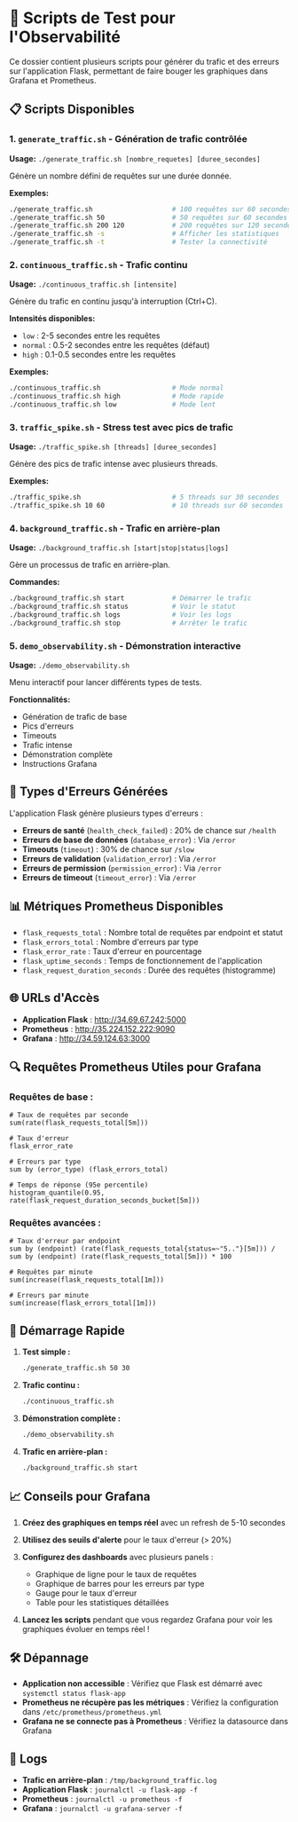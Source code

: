 # 🚀 Scripts de Test pour l'Observabilité

Ce dossier contient plusieurs scripts pour générer du trafic et des erreurs sur l'application Flask, permettant de faire bouger les graphiques dans Grafana et Prometheus.

## 📋 Scripts Disponibles

### 1. `generate_traffic.sh` - Génération de trafic contrôlée
**Usage:** `./generate_traffic.sh [nombre_requetes] [duree_secondes]`

Génère un nombre défini de requêtes sur une durée donnée.

**Exemples:**
```bash
./generate_traffic.sh                    # 100 requêtes sur 60 secondes
./generate_traffic.sh 50                 # 50 requêtes sur 60 secondes  
./generate_traffic.sh 200 120            # 200 requêtes sur 120 secondes
./generate_traffic.sh -s                 # Afficher les statistiques
./generate_traffic.sh -t                 # Tester la connectivité
```

### 2. `continuous_traffic.sh` - Trafic continu
**Usage:** `./continuous_traffic.sh [intensite]`

Génère du trafic en continu jusqu'à interruption (Ctrl+C).

**Intensités disponibles:**
- `low` : 2-5 secondes entre les requêtes
- `normal` : 0.5-2 secondes entre les requêtes (défaut)
- `high` : 0.1-0.5 secondes entre les requêtes

**Exemples:**
```bash
./continuous_traffic.sh                  # Mode normal
./continuous_traffic.sh high             # Mode rapide
./continuous_traffic.sh low              # Mode lent
```

### 3. `traffic_spike.sh` - Stress test avec pics de trafic
**Usage:** `./traffic_spike.sh [threads] [duree_secondes]`

Génère des pics de trafic intense avec plusieurs threads.

**Exemples:**
```bash
./traffic_spike.sh                       # 5 threads sur 30 secondes
./traffic_spike.sh 10 60                 # 10 threads sur 60 secondes
```

### 4. `background_traffic.sh` - Trafic en arrière-plan
**Usage:** `./background_traffic.sh [start|stop|status|logs]`

Gère un processus de trafic en arrière-plan.

**Commandes:**
```bash
./background_traffic.sh start            # Démarrer le trafic
./background_traffic.sh status           # Voir le statut
./background_traffic.sh logs             # Voir les logs
./background_traffic.sh stop             # Arrêter le trafic
```

### 5. `demo_observability.sh` - Démonstration interactive
**Usage:** `./demo_observability.sh`

Menu interactif pour lancer différents types de tests.

**Fonctionnalités:**
- Génération de trafic de base
- Pics d'erreurs
- Timeouts
- Trafic intense
- Démonstration complète
- Instructions Grafana

## 🎯 Types d'Erreurs Générées

L'application Flask génère plusieurs types d'erreurs :

- **Erreurs de santé** (`health_check_failed`) : 20% de chance sur `/health`
- **Erreurs de base de données** (`database_error`) : Via `/error`
- **Timeouts** (`timeout`) : 30% de chance sur `/slow`
- **Erreurs de validation** (`validation_error`) : Via `/error`
- **Erreurs de permission** (`permission_error`) : Via `/error`
- **Erreurs de timeout** (`timeout_error`) : Via `/error`

## 📊 Métriques Prometheus Disponibles

- `flask_requests_total` : Nombre total de requêtes par endpoint et statut
- `flask_errors_total` : Nombre d'erreurs par type
- `flask_error_rate` : Taux d'erreur en pourcentage
- `flask_uptime_seconds` : Temps de fonctionnement de l'application
- `flask_request_duration_seconds` : Durée des requêtes (histogramme)

## 🌐 URLs d'Accès

- **Application Flask** : http://34.69.67.242:5000
- **Prometheus** : http://35.224.152.222:9090
- **Grafana** : http://34.59.124.63:3000

## 🔍 Requêtes Prometheus Utiles pour Grafana

### Requêtes de base :
```promql
# Taux de requêtes par seconde
sum(rate(flask_requests_total[5m]))

# Taux d'erreur
flask_error_rate

# Erreurs par type
sum by (error_type) (flask_errors_total)

# Temps de réponse (95e percentile)
histogram_quantile(0.95, rate(flask_request_duration_seconds_bucket[5m]))
```

### Requêtes avancées :
```promql
# Taux d'erreur par endpoint
sum by (endpoint) (rate(flask_requests_total{status=~"5.."}[5m])) / sum by (endpoint) (rate(flask_requests_total[5m])) * 100

# Requêtes par minute
sum(increase(flask_requests_total[1m]))

# Erreurs par minute
sum(increase(flask_errors_total[1m]))
```

## 🚀 Démarrage Rapide

1. **Test simple :**
   ```bash
   ./generate_traffic.sh 50 30
   ```

2. **Trafic continu :**
   ```bash
   ./continuous_traffic.sh
   ```

3. **Démonstration complète :**
   ```bash
   ./demo_observability.sh
   ```

4. **Trafic en arrière-plan :**
   ```bash
   ./background_traffic.sh start
   ```

## 📈 Conseils pour Grafana

1. **Créez des graphiques en temps réel** avec un refresh de 5-10 secondes
2. **Utilisez des seuils d'alerte** pour le taux d'erreur (> 20%)
3. **Configurez des dashboards** avec plusieurs panels :
   - Graphique de ligne pour le taux de requêtes
   - Graphique de barres pour les erreurs par type
   - Gauge pour le taux d'erreur
   - Table pour les statistiques détaillées

4. **Lancez les scripts** pendant que vous regardez Grafana pour voir les graphiques évoluer en temps réel !

## 🛠️ Dépannage

- **Application non accessible** : Vérifiez que Flask est démarré avec `systemctl status flask-app`
- **Prometheus ne récupère pas les métriques** : Vérifiez la configuration dans `/etc/prometheus/prometheus.yml`
- **Grafana ne se connecte pas à Prometheus** : Vérifiez la datasource dans Grafana

## 📝 Logs

- **Trafic en arrière-plan** : `/tmp/background_traffic.log`
- **Application Flask** : `journalctl -u flask-app -f`
- **Prometheus** : `journalctl -u prometheus -f`
- **Grafana** : `journalctl -u grafana-server -f`
